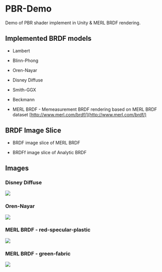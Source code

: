 # PBR-Demo

Demo of PBR shader implement in Unity & MERL BRDF rendering.

## Implemented BRDF models

- Lambert

- Blinn-Phong

- Oren-Nayar

- Disney Diffuse

- Smith-GGX

- Beckmann

- MERL BRDF - Memeasurement BRDF rendering based on MERL BRDF dataset [http://www.merl.com/brdf/](http://www.merl.com/brdf/)

## BRDF Image Slice

- BRDF image slice of MERL BRDF

- BRDFf image slice of Analytic BRDF 

## Images

### Disney Diffuse

![](https://i.loli.net/2019/04/15/5cb4a5ad78b41.png)

### Oren-Nayar

![](https://i.loli.net/2019/04/15/5cb4a5e1cf20d.png)

### MERL BRDF - red-specular-plastic

![](https://i.loli.net/2019/04/15/5cb4a52a711ce.png)

### MERL BRDF - green-fabric

![](https://i.loli.net/2019/04/15/5cb4a61a22bfc.png)